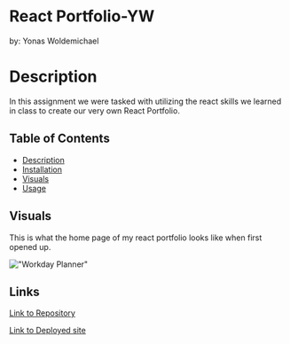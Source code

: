 # React Portfolio-YW
by: Yonas Woldemichael

# Description
In this assignment we were tasked with utilizing the react skills we learned in class to create our very own React Portfolio.


## Table of Contents
- [Description](#description)
- [Installation](#installation)
- [Visuals](#visuals)
- [Usage](#usage)




## Visuals
This is what the home page of my react portfolio looks like when first opened up.

!["Workday Planner"](/chpt5.png)



## Links

[Link to Repository](https://github.com/Ybyonas1/react-port-yw)

[Link to Deployed site](https://ybyonas1.github.io/react-port-yw/)
